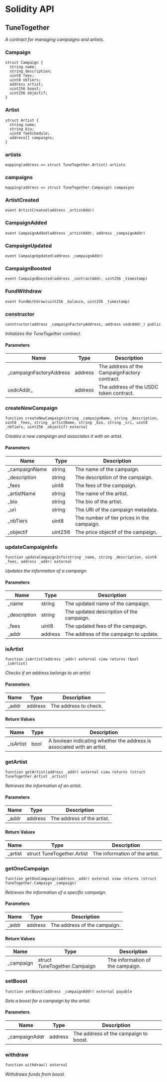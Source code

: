 # Solidity API

## TuneTogether

_A contract for managing campaigns and artists._

### Campaign

```solidity
struct Campaign {
  string name;
  string description;
  uint8 fees;
  uint8 nbTiers;
  address artist;
  uint256 boost;
  uint256 objectif;
}
```

### Artist

```solidity
struct Artist {
  string name;
  string bio;
  uint8 feeSchedule;
  address[] campaigns;
}
```

### artists

```solidity
mapping(address => struct TuneTogether.Artist) artists
```

### campaigns

```solidity
mapping(address => struct TuneTogether.Campaign) campaigns
```

### ArtistCreated

```solidity
event ArtistCreated(address _artistAddr)
```

### CampaignAdded

```solidity
event CampaignAdded(address _artistAddr, address _campaignAddr)
```

### CampaignUpdated

```solidity
event CampaignUpdated(address _campaignAddr)
```

### CampaignBoosted

```solidity
event CampaignBoosted(address _contractAddr, uint256 _timestamp)
```

### FundWithdraw

```solidity
event FundWithdraw(uint256 _balance, uint256 _timestamp)
```

### constructor

```solidity
constructor(address _campaignFactoryAddress, address usdcAddr_) public
```

_Initializes the TuneTogether contract._

#### Parameters

| Name | Type | Description |
| ---- | ---- | ----------- |
| _campaignFactoryAddress | address | The address of the CampaignFactory contract. |
| usdcAddr_ | address | The address of the USDC token contract. |

### createNewCampaign

```solidity
function createNewCampaign(string _campaignName, string _description, uint8 _fees, string _artistName, string _bio, string _uri, uint8 _nbTiers, uint256 _objectif) external
```

_Creates a new campaign and associates it with an artist._

#### Parameters

| Name | Type | Description |
| ---- | ---- | ----------- |
| _campaignName | string | The name of the campaign. |
| _description | string | The description of the campaign. |
| _fees | uint8 | The fees of the campaign. |
| _artistName | string | The name of the artist. |
| _bio | string | The bio of the artist. |
| _uri | string | The URI of the campaign metadata. |
| _nbTiers | uint8 | The number of tier prices in the campaign. |
| _objectif | uint256 | The price objectif of the campaign. |

### updateCampaignInfo

```solidity
function updateCampaignInfo(string _name, string _description, uint8 _fees, address _addr) external
```

_Updates the information of a campaign._

#### Parameters

| Name | Type | Description |
| ---- | ---- | ----------- |
| _name | string | The updated name of the campaign. |
| _description | string | The updated description of the campaign. |
| _fees | uint8 | The updated fees of the campaign. |
| _addr | address | The address of the campaign to update. |

### isArtist

```solidity
function isArtist(address _addr) external view returns (bool _isArtist)
```

_Checks if an address belongs to an artist._

#### Parameters

| Name | Type | Description |
| ---- | ---- | ----------- |
| _addr | address | The address to check. |

#### Return Values

| Name | Type | Description |
| ---- | ---- | ----------- |
| _isArtist | bool | A boolean indicating whether the address is associated with an artist. |

### getArtist

```solidity
function getArtist(address _addr) external view returns (struct TuneTogether.Artist _artist)
```

_Retrieves the information of an artist._

#### Parameters

| Name | Type | Description |
| ---- | ---- | ----------- |
| _addr | address | The address of the artist. |

#### Return Values

| Name | Type | Description |
| ---- | ---- | ----------- |
| _artist | struct TuneTogether.Artist | The information of the artist. |

### getOneCampaign

```solidity
function getOneCampaign(address _addr) external view returns (struct TuneTogether.Campaign _campaign)
```

_Retrieves the information of a specific campaign._

#### Parameters

| Name | Type | Description |
| ---- | ---- | ----------- |
| _addr | address | The address of the campaign. |

#### Return Values

| Name | Type | Description |
| ---- | ---- | ----------- |
| _campaign | struct TuneTogether.Campaign | The information of the campaign. |

### setBoost

```solidity
function setBoost(address _campaignAddr) external payable
```

_Sets a boost for a campaign by the artist._

#### Parameters

| Name | Type | Description |
| ---- | ---- | ----------- |
| _campaignAddr | address | The address of the campaign to boost. |

### withdraw

```solidity
function withdraw() external
```

_Withdraws funds from boost._


